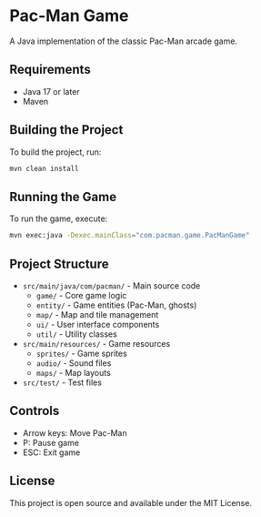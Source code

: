# Pac-Man Game

A Java implementation of the classic Pac-Man arcade game.

## Requirements

- Java 17 or later
- Maven

## Building the Project

To build the project, run:

```bash
mvn clean install
```

## Running the Game

To run the game, execute:

```bash
mvn exec:java -Dexec.mainClass="com.pacman.game.PacManGame"
```

## Project Structure

- `src/main/java/com/pacman/` - Main source code
  - `game/` - Core game logic
  - `entity/` - Game entities (Pac-Man, ghosts)
  - `map/` - Map and tile management
  - `ui/` - User interface components
  - `util/` - Utility classes
- `src/main/resources/` - Game resources
  - `sprites/` - Game sprites
  - `audio/` - Sound files
  - `maps/` - Map layouts
- `src/test/` - Test files

## Controls

- Arrow keys: Move Pac-Man
- P: Pause game
- ESC: Exit game

## License

This project is open source and available under the MIT License. 
